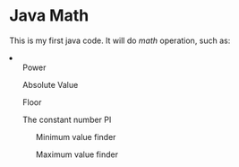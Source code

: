 # Java Math
This is my first java code. It will do <i>math</i> operation, such as:<br>
<li>
  <ul>Power</ul>
 </li>
<ul>Absolute Value</ul>
  <ul>Floor</ul>
  <ul>The constant number PI</i>
  <ul>Minimum value finder</ul>
  <ul>Maximum value finder</ul>

